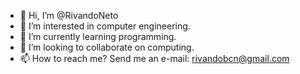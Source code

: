 - 👋 Hi, I’m @RivandoNeto
- 👀 I’m interested in computer engineering.
- 🌱 I’m currently learning programming.
- 💞️ I’m looking to collaborate on computing.
- 📫 How to reach me? Send me an e-mail: rivandobcn@gmail.com

<!---
RivandoNeto/RivandoNeto is a ✨ special ✨ repository because its `README.md` (this file) appears on your GitHub profile.
You can click the Preview link to take a look at your changes.
--->
